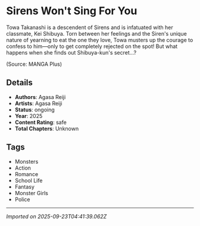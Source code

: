 # Sirens Won't Sing For You

Towa Takanashi is a descendent of Sirens and is infatuated with her classmate, Kei Shibuya. Torn between her feelings and the Siren's unique nature of yearning to eat the one they love, Towa musters up the courage to confess to him—only to get completely rejected on the spot! But what happens when she finds out Shibuya-kun's secret...?

(Source: MANGA Plus)

## Details
- **Authors**: Agasa Reiji
- **Artists**: Agasa Reiji
- **Status**: ongoing
- **Year**: 2025
- **Content Rating**: safe
- **Total Chapters**: Unknown

## Tags
- Monsters
- Action
- Romance
- School Life
- Fantasy
- Monster Girls
- Police

---
*Imported on 2025-09-23T04:41:39.062Z*
